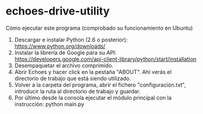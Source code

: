 # echoes-drive-utility
Cómo ejecutar este programa (comprobado su funcionamiento en Ubuntu)

1. Descargar e instalar Python (2.6 o posterior): https://www.python.org/downloads/
2. Instalar la librería de Google para su API: https://developers.google.com/api-client-library/python/start/installation
3. Desempaquetar el archivo comprimido.
4. Abrir Echoes y hacer click en la pestaña "ABOUT". Ahí verás el directorio de trabajo que está siendo utilizado.
5. Volver a la carpeta del programa, abrir el fichero "configuración.txt", introducir la ruta al directorio de trabajo y guardar.
6. Por último desde la consola ejecutar el módulo principal con la instrucción: python main.py
